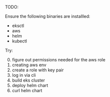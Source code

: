 TODO:

Ensure the following binaries are installled:
- eksctl
- aws
- helm
- kubectl

Try:

0. figure out permissions needed for the aws role
1. creating aws env
2. create a role with key pair
3. log in via cli
4. build eks cluster
5. deploy helm chart
6. curl helm chart